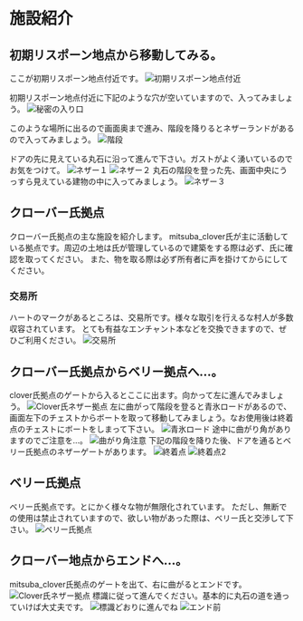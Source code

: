 # 施設紹介

## 初期リスポーン地点から移動してみる。
ここが初期リスポーン地点付近です。
![初期リスポーン地点付近](https://media.discordapp.net/attachments/565938947683778572/689856136484356324/2020-03-18_23.50.57.png?width=951&height=535)

初期リスポーン地点付近に下記のような穴が空いていますので、入ってみましょう。
![秘密の入り口](https://media.discordapp.net/attachments/565938947683778572/689856197763137552/2020-03-18_23.51.12.png?width=951&height=535)

このような場所に出るので画面奥まで進み、階段を降りるとネザーランドがあるので入ってみましょう。
![階段](https://media.discordapp.net/attachments/565938947683778572/689856264397914151/2020-03-18_23.51.23.png?width=951&height=535)

ドアの先に見えている丸石に沿って進んで下さい。ガストがよく湧いているのでお気をつけて。
![ネザー１](https://media.discordapp.net/attachments/565938947683778572/689856428403720308/2020-03-18_23.53.25.png?width=951&height=535)
![ネザー２](https://media.discordapp.net/attachments/565938947683778572/689856490445602889/2020-03-18_23.54.34.png?width=951&height=535)
丸石の階段を登った先、画面中央にうっすら見えている建物の中に入ってみましょう。
![ネザー３](https://media.discordapp.net/attachments/565938947683778572/689856515703832652/2020-03-18_23.54.55.png?width=951&height=535)

## クローバー氏拠点

クローバー氏拠点の主な施設を紹介します。
mitsuba_clover氏が主に活動している拠点です。周辺の土地は氏が管理しているので建築をする際は必ず、氏に確認を取ってください。
また、物を取る際は必ず所有者に声を掛けてからにしてください。

### 交易所
ハートのマークがあるところは、交易所です。様々な取引を行えるな村人が多数収容されています。
とても有益なエンチャント本などを交換できますので、ぜひご利用ください。
![交易所](https://media.discordapp.net/attachments/565938947683778572/688812876961808464/8eb0748679c05012.png?width=951&height=535)

## クローバー氏拠点からベリー拠点へ…。
clover氏拠点のゲートから入るとここに出ます。向かって左に進んでみましょう。
![Clover氏ネザー拠点](https://media.discordapp.net/attachments/565938947683778572/688813307377090628/1.png?width=951&height=535)
左に曲がって階段を登ると青氷ロードがあるので、画面左下のチェストからボートを取って移動してみましょう。なお使用後は終着点のチェストにボートをしまって下さい。
![青氷ロード](https://media.discordapp.net/attachments/565938947683778572/688813385671770166/2.png?width=951&height=535)
途中に曲がり角がありますのでご注意を…。
![曲がり角注意](https://media.discordapp.net/attachments/565938947683778572/688813448477409425/3.png?width=951&height=535)
下記の階段を降りた後、ドアを通るとベリー氏拠点のネザーゲートがあります。
![終着点](https://media.discordapp.net/attachments/565938947683778572/688813635232989213/4.png?width=951&height=535)
![終着点2](https://media.discordapp.net/attachments/565938947683778572/688813695513395357/5.png?width=951&height=535)

## ベリー氏拠点
ベリー氏拠点です。とにかく様々な物が無限化されています。
ただし、無断での使用は禁止されていますので、欲しい物があった際は、ベリー氏と交渉して下さい。
![ベリー氏拠点](https://media.discordapp.net/attachments/565938947683778572/688814109172826127/dcc27174dfe2130c.png?width=951&height=535)

## クローバー地点からエンドへ…。
mitsuba_clover氏拠点のゲートを出て、右に曲がるとエンドです。
![Clover氏ネザー拠点](https://media.discordapp.net/attachments/565938947683778572/688814190701707269/1.png?width=951&height=535)
標識に従って進んでください。基本的に丸石の道を通っていけば大丈夫です。
![標識どおりに進んでね](https://media.discordapp.net/attachments/565938947683778572/688814278286770188/6.png?width=951&height=535)
![エンド前](https://media.discordapp.net/attachments/565938947683778572/688814386021662783/1abe8df2824349cf.png?width=951&height=535)
